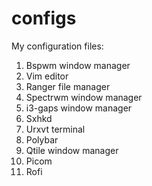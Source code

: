 # configs

My configuration files:
  
   1) Bspwm window manager
   2) Vim editor
   3) Ranger file manager
   4) Spectrwm window manager
   5) i3-gaps window manager
   6) Sxhkd
   7) Urxvt terminal
   8) Polybar
   9) Qtile window manager
   10) Picom
   11) Rofi
   



          
